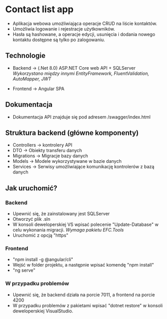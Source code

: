 # Contact list app

- Aplikacja webowa umożliwiająca operacje CRUD na liście kontaktów. 
- Umożliwia logowanie i rejestracje użytkowników.
- Hasła są hashowane, a operacje edycji, usunięcia i dodania nowego kontaktu dostępne są tylko po zalogowaniu.

## Technologie

- Backend -> (.Net 8.0) ASP.NET Core web API + SQLServer  
  *Wykorzystano między innymi EntityFramework, FluentValidation, AutoMapper, JWT*

- Frontend -> Angular SPA

## Dokumentacja
 - Dokumentacja API znajduje się pod adresem /swagger/index.html

## Struktura backend (główne komponenty)
- Controllers -> kontrolery API
- DTO -> Obiekty transferu danych
- Migrations -> Migracje bazy danych
- Models -> Modele wykorzystywane w bazie danych
- Services -> Serwisy umożliwiające komunikację kontrolerów z bazą danych

## Jak uruchomić?
### Backend
 - Upewnić się, że zainstalowany jest SQLServer
 - Otworzyć plik .sln
 - W konsoli deweloperskiej VS wpisać polecenie "Update-Database" w celu wykonania migracji. *Wymaga pakietu EFC.Tools*
 - Uruchomić z opcją "https"
 
### Frontend
 - "npm install -g @angular/cli"
 - Wejść w folder projektu, a następnie wpisać komendę "npm install"
 - "ng serve"


### W przypadku problemów
 - Upewnić się, że backend działa na porcie 7011, a frontend na porcie 4200
 - W przypadku problemów z pakietami wpisać "dotnet restore" w konsoli deweloperskiej VisualStudio.
